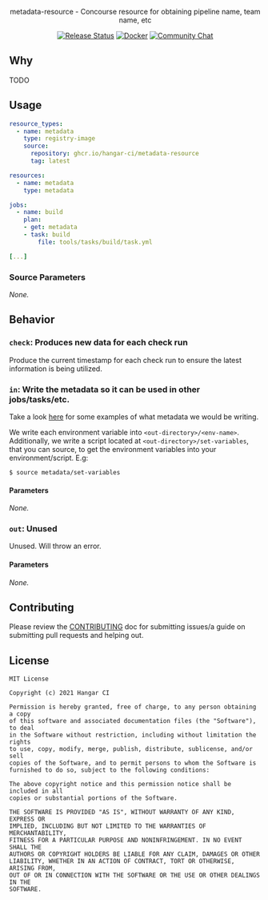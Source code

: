 <p align="center">metadata-resource - Concourse resource for obtaining pipeline name, team name, etc</p>
<p align="center">
  <a href="https://github.com/orgs/hangar-ci/packages?repo_name=metadata-resource"><img src="https://github.com/hangar-ci/metadata-resource/workflows/release/badge.svg" alt="Release Status"></a>
  <a href="https://github.com/orgs/hangar-ci/packages/container/metadata-resource/versions"><img src="https://img.shields.io/badge/Docker-hangar--ci%2Fmetadata--resource-blue.svg" alt="Docker"></a>
  <a href="https://liam.sh/chat"><img src="https://img.shields.io/badge/Community-Chat%20with%20us-green.svg" alt="Community Chat"></a>
</p>

## Why

TODO

## Usage

```yaml
resource_types:
  - name: metadata
    type: registry-image
    source:
      repository: ghcr.io/hangar-ci/metadata-resource
      tag: latest

resources:
  - name: metadata
    type: metadata

jobs:
  - name: build
    plan:
    - get: metadata
    - task: build
        file: tools/tasks/build/task.yml

[...]
```

### Source Parameters

*None.*

## Behavior

### `check`: Produces new data for each check run

Produce the current timestamp for each check run to ensure the latest information is being utilized.

### `in`: Write the metadata so it can be used in other jobs/tasks/etc.

Take a look [here](https://github.com/hangar-ci/metadata-resource/blob/483d49a05e364513a74c4df71a80b18b507bcfca/resource/in#L9)
for some examples of what metadata we would be writing.

We write each environment variable into `<out-directory>/<env-name>`. Additionally, we write a script
located at `<out-directory>/set-variables`, that you can source, to get the environment variables into
your environment/script. E.g:

```console
$ source metadata/set-variables
```

#### Parameters

*None.*

### `out`: Unused

Unused. Will throw an error.

#### Parameters

*None.*

## Contributing

Please review the [CONTRIBUTING](CONTRIBUTING.md) doc for submitting issues/a guide
on submitting pull requests and helping out.

## License

```
MIT License

Copyright (c) 2021 Hangar CI

Permission is hereby granted, free of charge, to any person obtaining a copy
of this software and associated documentation files (the "Software"), to deal
in the Software without restriction, including without limitation the rights
to use, copy, modify, merge, publish, distribute, sublicense, and/or sell
copies of the Software, and to permit persons to whom the Software is
furnished to do so, subject to the following conditions:

The above copyright notice and this permission notice shall be included in all
copies or substantial portions of the Software.

THE SOFTWARE IS PROVIDED "AS IS", WITHOUT WARRANTY OF ANY KIND, EXPRESS OR
IMPLIED, INCLUDING BUT NOT LIMITED TO THE WARRANTIES OF MERCHANTABILITY,
FITNESS FOR A PARTICULAR PURPOSE AND NONINFRINGEMENT. IN NO EVENT SHALL THE
AUTHORS OR COPYRIGHT HOLDERS BE LIABLE FOR ANY CLAIM, DAMAGES OR OTHER
LIABILITY, WHETHER IN AN ACTION OF CONTRACT, TORT OR OTHERWISE, ARISING FROM,
OUT OF OR IN CONNECTION WITH THE SOFTWARE OR THE USE OR OTHER DEALINGS IN THE
SOFTWARE.
```